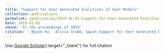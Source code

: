 ```yaml
---
title: "Support for User Generated Evolutions of Goal Models"
collection: publications
permalink: /publication/2019-01-01-Support-for-User-Generated-Evolutions-of-Goal-Models
date: 2019-01-01
venue: 'In the proceedings of 2019'
citation: ' Boyue Hu,  Alicia Grubb, &quot;Support for User Generated Evolutions of Goal Models.&quot; In the proceedings of 2019, 2019.'
---
```

Use [Google Scholar](https://scholar.google.com/scholar?q=Support+for+User+Generated+Evolutions+of+Goal+Models){:target="_blank"} for full citation